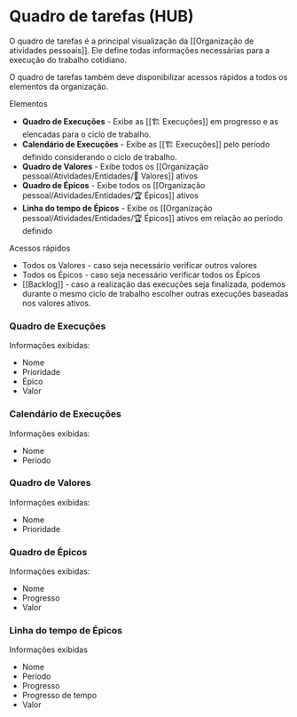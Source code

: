 # Quadro de tarefas (HUB)

O quadro de tarefas é a principal visualização da [[Organização de atividades pessoais]]. Ele define todas informações necessárias para a execução do trabalho cotidiano.

O quadro de tarefas também deve disponibilizar acessos rápidos a todos os elementos da organização.

Elementos

- **Quadro de Execuções** - Exibe as [[🏗️ Execuções]] em progresso e as elencadas para o ciclo de trabalho.
- **Calendário de Execuções** - Exibe as [[🏗️ Execuções]] pelo período definido considerando o ciclo de trabalho.
- **Quadro de Valores** - Exibe todos os [[Organização pessoal/Atividades/Entidades/🌟 Valores]] ativos
- **Quadro de Épicos** - Exibe todos os [[Organização pessoal/Atividades/Entidades/🏆 Épicos]] ativos
- **Linha do tempo de Épicos** - Exibe os [[Organização pessoal/Atividades/Entidades/🏆 Épicos]] ativos em relação ao período definido

Acessos rápidos

- Todos os Valores - caso seja necessário verificar outros valores
- Todos os Épicos - caso seja necessário verificar todos os Épicos
- [[Backlog]] - caso a realização das execuções seja finalizada, podemos durante o mesmo ciclo de trabalho escolher outras execuções baseadas nos valores ativos.

### Quadro de Execuções

Informações exibidas:

- Nome 
- Prioridade
- Épico
- Valor

### Calendário de Execuções

Informações exibidas:

- Nome
- Período

### Quadro de Valores

Informações exibidas:

- Nome
- Prioridade

### Quadro de Épicos

Informações exibidas:

- Nome
- Progresso
- Valor

### Linha do tempo de Épicos

Informações exibidas

- Nome
- Período
- Progresso
- Progresso de tempo
- Valor